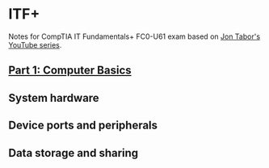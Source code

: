 # ITF+

Notes for CompTIA IT Fundamentals+ FC0-U61 exam based on [Jon Tabor's YouTube series](https://www.youtube.com/watch?v=Of4kNcvsxRw&list=PLyromJb0ueykWBpH_LcitaINTxHaCzHdz&ab_channel=JonTabor).

<!-- Should probably delete this module -->
<!-- [Hardware, Software, and Networking](modules/hardware-software-networking.md) -->

## [Part 1: Computer Basics](modules/computer-basics.md)

## System hardware

## Device ports and peripherals

## Data storage and sharing
